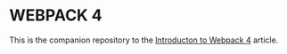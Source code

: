 # WEBPACK 4

This is the companion repository to the [Introducton to Webpack 4](https://able.bio/drenther/introduction-to-webpack-4--06qb52q) article.
